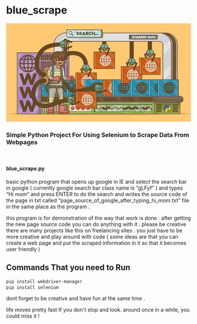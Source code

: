 # blue_scrape
<p align="center">
    <img src="https://raw.githubusercontent.com/sinas12/blue_scrape/main/scraper.png" alt="bluescrape">
</p>
<h3> Simple Python Project For Using Selenium to Scrape Data From Webpages </h3><br>
<h4> blue_scrape.py </h4>
basic python program that opens up google in IE and select the search bar in google ( currently google search bar class name is “gLFyf” ) and types “Hi mom” and press ENTER to do the search and writes the source code of the page  in txt called “page_source_of_google_after_typing_hi_mom.txt” file in the same place as the program . 

this program is for demonstration of the way that work is done . after getting the new page source code  you can do anything with it . please be creative there are many projects like this on freelancing sites . you just have to be more creative and play around with code ( some ideas are that you can create a web page and put the scraped information in it so that it becomes user friendly )

## Commands That you need to Run 
```
pip install webdriver-manager
pip install selenium
```
dont forget to be creative and have fun at the same time .

life moves pretty fast If you don't stop and look. around once in a while, you could miss it !


